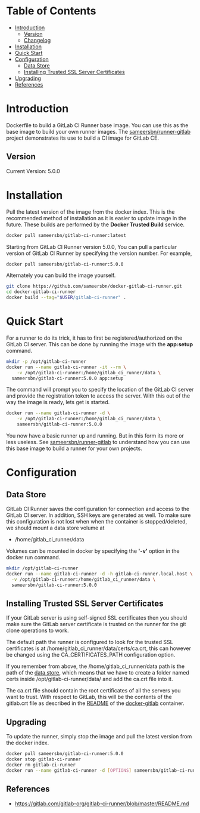 # Table of Contents
- [Introduction](#introduction)
	- [Version](#version)
	- [Changelog](Changelog.md)
- [Installation](#installation)
- [Quick Start](#quick-start)
- [Configuration](#configuration)
	- [Data Store](#data-store)
	- [Installing Trusted SSL Server Certificates](#installing-trusted-ssl-server-certificates)
- [Upgrading](#upgrading)
- [References](#references)

# Introduction
Dockerfile to build a GitLab CI Runner base image. You can use this as the base image to build your own runner images. The [sameersbn/runner-gitlab](https://github.com/sameersbn/docker-runner-gitlab) project demonstrates its use to build a CI image for GitLab CE.

## Version
Current Version: 5.0.0

# Installation

Pull the latest version of the image from the docker index. This is the recommended method of installation as it is easier to update image in the future. These builds are performed by the **Docker Trusted Build** service.

```bash
docker pull sameersbn/gitlab-ci-runner:latest
```

Starting from GitLab CI Runner version 5.0.0, You can pull a particular version of GitLab CI Runner by specifying the version number. For example,

```bash
docker pull sameersbn/gitlab-ci-runner:5.0.0
```

Alternately you can build the image yourself.

```bash
git clone https://github.com/sameersbn/docker-gitlab-ci-runner.git
cd docker-gitlab-ci-runner
docker build --tag="$USER/gitlab-ci-runner" .
```

# Quick Start
For a runner to do its trick, it has to first be registered/authorized on the GitLab CI server. This can be done by running the image with the **app:setup** command.

```bash
mkdir -p /opt/gitlab-ci-runner
docker run --name gitlab-ci-runner -it --rm \
	-v /opt/gitlab-ci-runner:/home/gitlab_ci_runner/data \
  sameersbn/gitlab-ci-runner:5.0.0 app:setup
```

The command will prompt you to specify the location of the GitLab CI server and provide the registration token to access the server. With this out of the way the image is ready, lets get is started.

```bash
docker run --name gitlab-ci-runner -d \
	-v /opt/gitlab-ci-runner:/home/gitlab_ci_runner/data \
	sameersbn/gitlab-ci-runner:5.0.0
```

You now have a basic runner up and running. But in this form its more or less useless. See [sameersbn/runner-gitlab](https://github.com/sameersbn/docker-runner-gitlab) to understand how you can use this base image to build a runner for your own projects.

# Configuration

## Data Store
GitLab CI Runner saves the configuration for connection and access to the GitLab CI server. In addition, SSH keys are generated as well. To make sure this configuration is not lost when when the container is stopped/deleted, we should mount a data store volume at

* /home/gitlab_ci_runner/data

Volumes can be mounted in docker by specifying the **'-v'** option in the docker run command.

```bash
mkdir /opt/gitlab-ci-runner
docker run --name gitlab-ci-runner -d -h gitlab-ci-runner.local.host \
  -v /opt/gitlab-ci-runner:/home/gitlab_ci_runner/data \
  sameersbn/gitlab-ci-runner:5.0.0
```

## Installing Trusted SSL Server Certificates
If your GitLab server is using self-signed SSL certificates then you should make sure the GitLab server certificate is trusted on the runner for the git clone operations to work.

The default path the runner is configured to look for the trusted SSL certificates is at /home/gitlab_ci_runner/data/certs/ca.crt, this can however be changed using the CA_CERTIFICATES_PATH configuration option.

If you remember from above, the /home/gitlab_ci_runner/data path is the path of the [data store](#data-store), which means that we have to create a folder named certs inside /opt/gitlab-ci-runner/data/ and add the ca.crt file into it.

The ca.crt file should contain the root certificates of all the servers you want to trust. With respect to GitLab, this will be the contents of the gitlab.crt file as described in the [README](https://github.com/sameersbn/docker-gitlab/blob/master/README.md#ssl) of the [docker-gitlab](https://github.com/sameersbn/docker-gitlab) container.

## Upgrading

To update the runner, simply stop the image and pull the latest version from the docker index.

```bash
docker pull sameersbn/gitlab-ci-runner:5.0.0
docker stop gitlab-ci-runner
docker rm gitlab-ci-runner
docker run --name gitlab-ci-runner -d [OPTIONS] sameersbn/gitlab-ci-runner:5.0.0
```

## References
  * https://gitlab.com/gitlab-org/gitlab-ci-runner/blob/master/README.md
